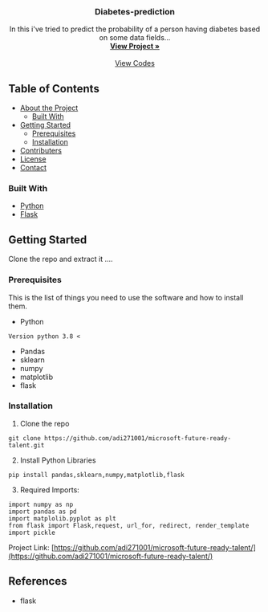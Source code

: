 <br />
<p align="center">
  <a href="https://github.com/adi271001/microsoft-future-ready-talent">
  </a>

  <h3 align="center">Diabetes-prediction</h3>
  <p align="center">
    In this i've tried to predict the probability of a person having diabetes based on some data fields...
    <br />
    <a href="https://diabetes-prediction2710.herokuapp.com/"><strong>View Project »</strong></a>
    <br />
    <br />
    <a href="https://github.com/adi271001/microsoft-future-ready-talent">View Codes</a>
  </p>
</p>



<!-- TABLE OF CONTENTS -->
## Table of Contents

* [About the Project](#about-the-project)
  * [Built With](#built-with)
* [Getting Started](#getting-started)
  * [Prerequisites](#prerequisites)
  * [Installation](#installation)
* [Contributers](#contributers)
* [License](#license)
* [Contact](#contact)
### Built With

* [Python](python)
* [Flask](flask)
<!-- GETTING STARTED -->
## Getting Started

Clone the repo and extract it ....

### Prerequisites

This is the list of things you need to use the software and how to install them.
* Python
```
Version python 3.8 <
```
* Pandas
* sklearn
* numpy
* matplotlib
* flask

### Installation
 
1. Clone the repo
```
git clone https://github.com/adi271001/microsoft-future-ready-talent.git
```
2. Install Python Libraries
```
pip install pandas,sklearn,numpy,matplotlib,flask

```

3. Required Imports:
```
import numpy as np
import pandas as pd
import matplolib.pyplot as plt
from flask import Flask,request, url_for, redirect, render_template
import pickle
```
Project Link: [https://github.com/adi271001/microsoft-future-ready-talent/](https://github.com/adi271001/microsoft-future-ready-talent/)


## References
* flask
